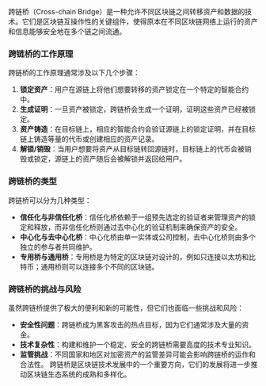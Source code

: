 跨链桥（Cross-chain Bridge）是一种允许不同区块链之间转移资产和数据的技术。它们是区块链互操作性的关键组件，使得原本在不同区块链网络上运行的资产和信息能够安全地在多个链之间流通。
### 跨链桥的工作原理
跨链桥的工作原理通常涉及以下几个步骤：
1. **锁定资产**：用户在源链上将他们想要转移的资产锁定在一个特定的智能合约中。
2. **生成证明**：一旦资产被锁定，跨链桥会生成一个证明，证明这些资产已经被锁定。
3. **资产铸造**：在目标链上，相应的智能合约会验证源链上的锁定证明，并在目标链上铸造等量的代币或创建相应的资产记录。
4. **解锁/销毁**：当用户想要将资产从目标链转回源链时，目标链上的代币会被销毁或锁定，源链上的资产随后会被解锁并返回给用户。
### 跨链桥的类型
跨链桥可以分为几种类型：
- **信任化与非信任化桥**：信任化桥依赖于一组预先选定的验证者来管理资产的锁定和释放，而非信任化桥则通过去中心化的验证机制来确保资产的安全。
- **中心化与去中心化桥**：中心化桥由单一实体或公司控制，去中心化桥则由多个独立的参与者共同维护。
- **专用桥与通用桥**：专用桥是为特定的区块链对设计的，例如只连接以太坊和比特币；通用桥则可以连接多个不同的区块链。
### 跨链桥的挑战与风险
虽然跨链桥提供了极大的便利和新的可能性，但它们也面临一些挑战和风险：
- **安全性问题**：跨链桥成为黑客攻击的热点目标，因为它们通常涉及大量的资金。
- **技术复杂性**：构建和维护一个稳定、安全的跨链桥需要高度的技术专业知识。
- **监管挑战**：不同国家和地区对加密资产的监管差异可能会影响跨链桥的运作和合法性。
跨链桥是区块链技术发展中的一个重要方向，它们的发展将进一步推动区块链生态系统的成熟和多样化。
